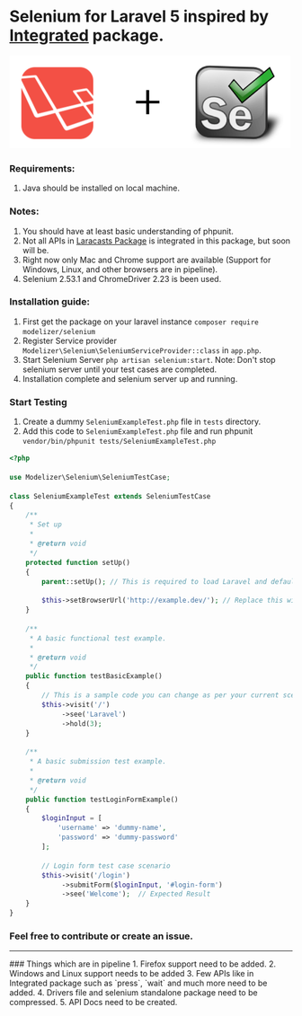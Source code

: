 # Selenium for Laravel 5 inspired by [Integrated](https://github.com/laracasts/Integrated) package.

<img src="images/laravel-selenium.gif" />

### Requirements:
1. Java should be installed on local machine.

### Notes:
1. You should have at least basic understanding of phpunit.
2. Not all APIs in [Laracasts Package](https://github.com/laracasts/Integrated/wiki/Learn-the-API) is integrated in this package, but soon will be.
3. Right now only Mac and Chrome support are available (Support for Windows, Linux, and other browsers are in pipeline).
4. Selenium 2.53.1 and ChromeDriver 2.23 is been used.

### Installation guide:
1. First get the package on your laravel instance `composer require modelizer/selenium`
2. Register Service provider `Modelizer\Selenium\SeleniumServiceProvider::class` in `app.php`.
3. Start Selenium Server `php artisan selenium:start`. Note: Don't stop selenium server until your test cases are completed.
4. Installation complete and selenium server up and running.

### Start Testing
1. Create a dummy `SeleniumExampleTest.php` file in `tests` directory.
2. Add this code to `SeleniumExampleTest.php` file and run phpunit `vendor/bin/phpunit tests/SeleniumExampleTest.php`
```php
<?php

use Modelizer\Selenium\SeleniumTestCase;

class SeleniumExampleTest extends SeleniumTestCase
{
    /**
     * Set up
     *
     * @return void
     */
    protected function setUp()
    {
        parent::setUp(); // This is required to load Laravel and default browser (chrome)
        
        $this->setBrowserUrl('http://example.dev/'); // Replace this with your actual url
    }

    /**
     * A basic functional test example.
     *
     * @return void
     */
    public function testBasicExample()
    {
        // This is a sample code you can change as per your current scenario
        $this->visit('/')
             ->see('Laravel')
             ->hold(3);
    }
    
    /**
     * A basic submission test example.
     *
     * @return void
     */
    public function testLoginFormExample()
    {
        $loginInput = [
            'username' => 'dummy-name',
            'password' => 'dummy-password'
        ];
    
        // Login form test case scenario
        $this->visit('/login')
             ->submitForm($loginInput, '#login-form')
             ->see('Welcome');  // Expected Result
    }
}
```

### Feel free to contribute or create an issue.
 
<hr />
### Things which are in pipeline
1. Firefox support need to be added.
2. Windows and Linux support needs to be added
3. Few APIs like in Integrated package such as `press`, `wait` and much more need to be added.
4. Drivers file and selenium standalone package need to be compressed.
5. API Docs need to be created.
